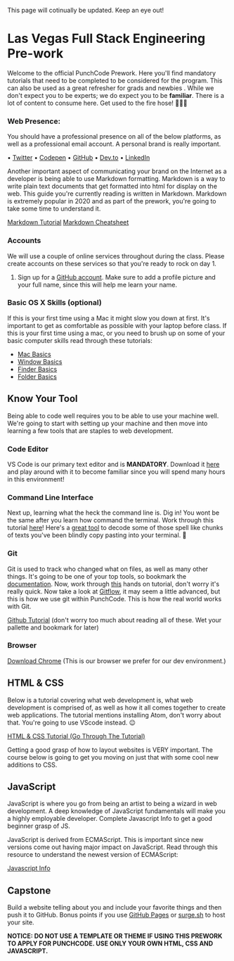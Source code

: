 This page will cotinually be updated. Keep an eye out!

# Las Vegas Full Stack Engineering Pre-work

Welcome to the official PunchCode Prework. Here you'll find mandatory tutorials that need to be completed to be considered for the program. This can also be used as a great refresher for grads and newbies . While we don't expect you to be experts; we do expect you to be **familiar**. There is a lot of content to consume here. Get used to the fire hose! 👨🏻‍🚒

### Web Presence:

You should have a professional presence on all of the below platforms, as well as a professional email account. A personal brand is really important.

• [Twitter](https://twitter.com)
• [Codepen](https://codepen.io)
• [GitHub](https://github.com)
• [Dev.to](https://dev.to)
• [LinkedIn](https://linkedin.com)

Another important aspect of communicating your brand on the Internet as a developer is being able to use Markdown formatting. Markdown is a way to write plain text documents that get formatted into html for display on the web. This guide you're currently reading is written in Markdown. Markdown is extremely popular in 2020 and as part of the prework, you're going to take some time to understand it.

[Markdown Tutorial](https://markdowntutorial.com)
[Markdown Cheatsheet](https://github.com/adam-p/markdown-here/wiki/Markdown-Cheatsheet)

### Accounts

We will use a couple of online services throughout during the class. Please create accounts on these services so that you're ready to rock on day 1.

1. Sign up for a [GitHub account](https://github.com). Make sure to add a profile picture and your full name, since this will help me learn your name.

### Basic OS X Skills (optional)

If this is your first time using a Mac it might slow you down at first. It's important to get as comfortable as possible with your laptop before class. If this is your first time using a mac, or you need to brush up on some of your basic computer skills read through these tutorials:

- [Mac Basics](https://www.apple.com/support/macbasics/)
- [Window Basics](http://support.apple.com/kb/PH18785?viewlocale=en_US&locale=en_US)
- [Finder Basics](http://support.apple.com/kb/VI209?viewlocale=en_US&locale=en_US)
- [Folder Basics](http://support.apple.com/kb/PH14224?viewlocale=en_US)

## **Know Your Tool**

Being able to code well requires you to be able to use your machine well. We&#39;re going to start with setting up your machine and then move into learning a few tools that are staples to web development.

### **Code Editor**

VS Code is our primary text editor and is **MANDATORY**. Download it [here](https://code.visualstudio.com/download) and play around with it to become familiar since you will spend many hours in this environment!

### **Command Line Interface**

Next up, learning what the heck the command line is. Dig in! You wont be the same after you learn how command the terminal. Work through this tutorial [here](https://tutorial.djangogirls.org/en/intro_to_command_line/)! Here&#39;s a [great tool](https://explainshell.com/) to decode some of those spell like chunks of texts you&#39;ve been blindly copy pasting into your terminal. 🔮

### **Git**

Git is used to track who changed what on files, as well as many other things. It&#39;s going to be one of your top tools, so bookmark the [documentation](https://git-scm.com/doc). Now, work through [this](https://try.github.io/levels/1/challenges/1) hands on tutorial, don&#39;t worry it&#39;s really quick. Now take a look at [Gitflow](https://www.atlassian.com/git/tutorials/comparing-workflows/gitflow-workflow), it may seem a little advanced, but this is how we use git within PunchCode. This is how the real world works with Git.

[Github Tutorial](https://github.com/jlord/git-it-electron#what-to-install) (don&#39;t worry too much about reading all of these. Wet your pallette and bookmark for later)

### **Browser**

[Download Chrome](https://www.google.com/intl/en_ca/chrome/) (This is our browser we prefer for our dev environment.)

## **HTML &amp; CSS**

Below is a tutorial covering what web development is, what web development is comprised of, as well as how it all comes together to create web applications. The tutorial mentions installing Atom, don&#39;t worry about that. You&#39;re going to use VScode instead. 😉

[HTML &amp; CSS Tutorial (Go Through The Tutorial)](https://internetingishard.com/html-and-css/)

Getting a good grasp of how to layout websites is VERY important. The course below is going to get you moving on just that with some cool new additions to CSS.

## **JavaScript**

JavaScript is where you go from being an artist to being a wizard in web development. A deep knowledge of JavaScript fundamentals will make you a highly employable developer. Complete Javascript Info to get a good beginner grasp of JS.

JavaScript is derived from ECMAScript. This is important since new versions come out having major impact on JavaScript. Read through this resource to understand the newest version of ECMAScript:

[Javascript Info](http://javascript.info/)

## **Capstone**

Build a website telling about you and include your favorite things and then push it to GitHub. Bonus points if you use [GitHub Pages](https://pages.github.com/) or [surge.sh](https://surge.sh/) to host your site.

**NOTICE: DO NOT USE A TEMPLATE OR THEME IF USING THIS PREWORK TO APPLY FOR PUNCHCODE. USE ONLY YOUR OWN HTML, CSS AND JAVASCRIPT.**
